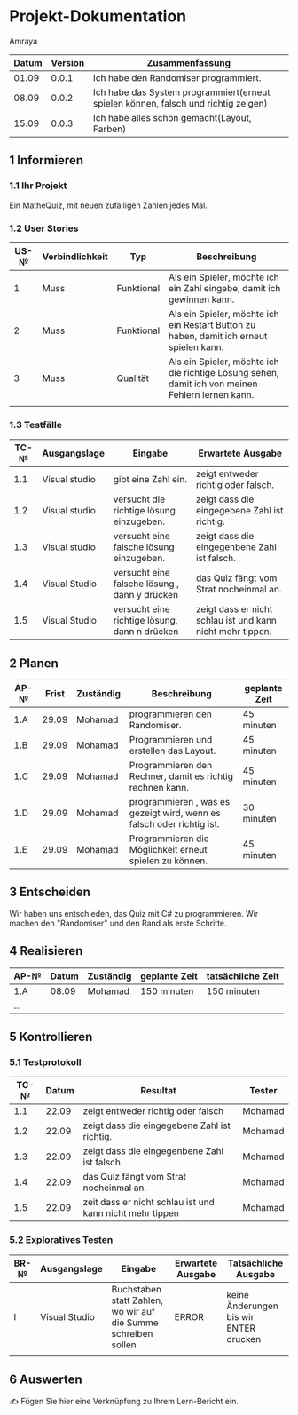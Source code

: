 # Projekt-Dokumentation

Amraya

| Datum | Version | Zusammenfassung                                              |
| ----- | ------- | ------------------------------------------------------------ |
| 01.09 | 0.0.1   | Ich habe den Randomiser programmiert.                        |
| 08.09 | 0.0.2   | Ich habe das System programmiert(erneut spielen können, falsch und richtig zeigen)|
| 15.09 | 0.0.3   | Ich habe alles schön gemacht(Layout, Farben)       |

## 1 Informieren

### 1.1 Ihr Projekt

Ein MatheQuiz, mit neuen zufälligen Zahlen jedes Mal.

### 1.2 User Stories

| US-№ | Verbindlichkeit | Typ  | Beschreibung                       |
| ---- | --------------- | ---- | ---------------------------------- |
| 1 | Muss      |Funktional| Als ein Spieler, möchte ich ein Zahl eingebe, damit ich gewinnen kann.|
|2  | Muss      |Funktional|Als ein Spieler, möchte ich ein Restart Button zu haben, damit ich erneut spielen kann. |
|3  |Muss     |Qualität| Als ein Spieler, möchte ich die richtige Lösung sehen, damit ich von meinen Fehlern lernen kann.| 
|   |            |           |      |                                    |

### 1.3 Testfälle

| TC-№ | Ausgangslage | Eingabe | Erwartete Ausgabe |
| ---- | ------------ | ------- | ----------------- |
| 1.1  | Visual studio | gibt eine Zahl ein.| zeigt entweder richtig oder falsch. |
| 1.2  |  Visual studio  | versucht die richtige lösung einzugeben.| zeigt dass die eingegebene Zahl ist richtig. |
| 1.3  |  Visual studio  | versucht eine falsche lösung einzugeben.|zeigt dass die eingegenbene Zahl ist falsch. |
| 1.4  | Visual Studio | versucht eine falsche lösung , dann y drücken | das Quiz fängt vom Strat nocheinmal an.|
| 1.5 | Visual Studio | versucht eine richtige lösung, dann n drücken | zeigt dass er nicht schlau ist und kann nicht mehr tippen.|


## 2 Planen

| AP-№ | Frist | Zuständig | Beschreibung | geplante Zeit |
| ---- | ----- | --------- | ------------ | ------------- |
| 1.A  | 29.09 |Mohamad| programmieren den Randomiser. | 45 minuten  |
| 1.B | 29.09 | Mohamad | Programmieren und erstellen das Layout.    | 45 minuten  |
| 1.C | 29.09 |Mohamad  | Programmieren den Rechner, damit es richtig rechnen kann.| 45 minuten  |
| 1.D | 29.09 | Mohamad | programmieren , was es gezeigt wird, wenn es falsch oder richtig ist. | 30 minuten |      
| 1.E|  29.09 | Mohamad |Programmieren die Möglichkeit erneut spielen zu können. | 45 minuten |


## 3 Entscheiden

Wir haben uns entschieden, das Quiz mit C# zu programmieren. Wir machen den "Randomiser" und den Rand als erste Schritte.

## 4 Realisieren

| AP-№ | Datum | Zuständig | geplante Zeit | tatsächliche Zeit |
| ---- | ----- | --------- | ------------- | ----------------- |
| 1.A  | 08.09  |Mohamad  | 150 minuten   |  150 minuten       |
| ...  |       |           |               |                   |

## 5 Kontrollieren

### 5.1 Testprotokoll

| TC-№ | Datum | Resultat | Tester |
| ---- | ----- | -------- | ------ |
| 1.1  | 22.09    |  zeigt entweder richtig oder falsch          |Mohamad         |
| 1.2   |  22.09   |  zeigt dass die eingegebene Zahl ist richtig.       |Mohamad 
| 1.3  |  22.09   |      zeigt dass die eingegenbene Zahl ist falsch.     |     Mohamad      |
| 1.4  |  22.09   | das Quiz fängt vom Strat nocheinmal an.      |              Mohamad  |
| 1.5  |  22.09   |  zeit dass er nicht schlau ist und kann nicht mehr tippen        |           Mohamad  |


### 5.2 Exploratives Testen

| BR-№ | Ausgangslage | Eingabe | Erwartete Ausgabe | Tatsächliche Ausgabe |
| ---- | ------------ | ------- | ----------------- | -------------------- |
| I    | Visual Studio | Buchstaben statt Zahlen, wo wir auf die Summe schreiben sollen | ERROR |  keine Änderungen bis wir ENTER drucken |
|   |              |         |                   |                      |

## 6 Auswerten

✍️ Fügen Sie hier eine Verknüpfung zu Ihrem Lern-Bericht ein.
